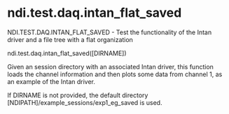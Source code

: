 # ndi.test.daq.intan_flat_saved

  NDI.TEST.DAQ.INTAN_FLAT_SAVED - Test the functionality of the Intan driver and a file tree with a flat organization
 
   ndi.test.daq.intan_flat_saved([DIRNAME])
 
   Given an session directory with an associated Intan driver, 
   this function loads the channel information and then plots some
   data from channel 1, as an example of the Intan driver.
 
   If DIRNAME is not provided, the default directory
   [NDIPATH]/example_sessions/exp1_eg_saved is used.
